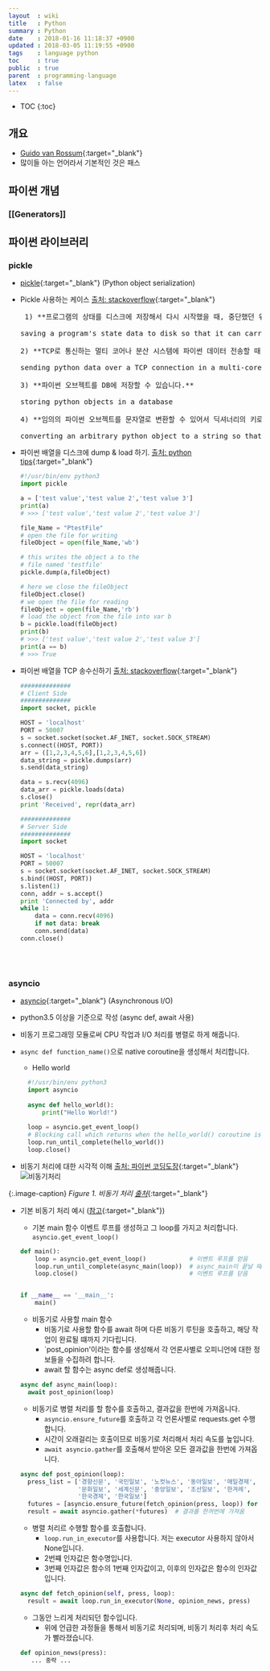 ```yaml
---
layout  : wiki
title   : Python
summary : Python
date    : 2018-01-16 11:18:37 +0900
updated : 2018-03-05 11:19:55 +0900
tags    : language python
toc     : true
public  : true
parent  : programming-language
latex   : false
---
```

* TOC
{:toc}

## 개요
* [Guido van Rossum](https://gvanrossum.github.io/){:target="_blank"}
* 많이들 아는 언어라서 기본적인 것은 패스

## 파이썬 개념
### [[Generators]]

## 파이썬 라이브러리

### pickle

* [pickle](https://docs.python.org/3/library/pickle.html){:target="_blank"} (Python object serialization)
* Pickle 사용하는 케이스 [출처: stackoverflow](https://stackoverflow.com/a/3439921/8163714){:target="_blank"}

  <pre> 1) **프로그램의 상태를 디스크에 저장해서 다시 시작했을 때, 중단했던 위치에서 다시 실행할 수 있습니다.** <br />
  saving a program's state data to disk so that it can carry on where it left off when restarted (persistence)
  
  2) **TCP로 통신하는 멀티 코어나 분산 시스템에 파이썬 데이터 전송할 때 사용할 수 있습니다.** <br />
  sending python data over a TCP connection in a multi-core or distributed system (marshalling)
  
  3) **파이썬 오브젝트를 DB에 저장할 수 있습니다.** <br />
  storing python objects in a database
  
  4) **임의의 파이썬 오브젝트를 문자열로 변환할 수 있어서 딕셔너리의 키로 사용할 수 있습니다.** <br />
  converting an arbitrary python object to a string so that it can be used as a dictionary key (e.g. for caching & memoization).
  </pre>

* 파이썬 배열을 디스크에 dump & load 하기. [출처: python tips](https://pythontips.com/2013/08/02/what-is-pickle-in-python/){:target="_blank"}

  ```python
  #!/usr/bin/env python3
  import pickle
  
  a = ['test value','test value 2','test value 3']
  print(a)
  # >>> ['test value','test value 2','test value 3']
  
  file_Name = "PtestFile"
  # open the file for writing
  fileObject = open(file_Name,'wb')
  
  # this writes the object a to the
  # file named 'testfile'
  pickle.dump(a,fileObject)
  
  # here we close the fileObject
  fileObject.close()
  # we open the file for reading
  fileObject = open(file_Name,'rb')
  # load the object from the file into var b
  b = pickle.load(fileObject)
  print(b)
  # >>> ['test value','test value 2','test value 3']
  print(a == b)
  # >>> True
  ```

* 파이썬 배열을 TCP 송수신하기 [출처: stackoverflow](https://stackoverflow.com/a/24424025/8163714){:target="_blank"}

  ```python
  ##############
  # Client Side
  ##############
  import socket, pickle
  
  HOST = 'localhost'
  PORT = 50007
  s = socket.socket(socket.AF_INET, socket.SOCK_STREAM)
  s.connect((HOST, PORT))
  arr = ([1,2,3,4,5,6],[1,2,3,4,5,6])
  data_string = pickle.dumps(arr)
  s.send(data_string)
  
  data = s.recv(4096)
  data_arr = pickle.loads(data)
  s.close()
  print 'Received', repr(data_arr)
  ```
  
  ```python
  ##############
  # Server Side
  ##############
  import socket
  
  HOST = 'localhost'
  PORT = 50007
  s = socket.socket(socket.AF_INET, socket.SOCK_STREAM)
  s.bind((HOST, PORT))
  s.listen(1)
  conn, addr = s.accept()
  print 'Connected by', addr
  while 1:
      data = conn.recv(4096)
      if not data: break
      conn.send(data)
  conn.close()
  ```
<br />  <br />  

### asyncio
* [asyncio](https://docs.python.org/3/library/asyncio.html){:target="_blank"} (Asynchronous I/O)
* python3.5 이상을 기준으로 작성 (async def, await 사용)
* 비동기 프로그래밍 모듈로써 CPU 작업과 I/O 처리를 병렬로 하게 해줍니다.
* `async def function_name()`으로 native coroutine을 생성해서 처리합니다.
  * Hello world
  
  ```python
	#!/usr/bin/env python3
	import asyncio
	
	async def hello_world():
	    print("Hello World!")
	
	loop = asyncio.get_event_loop()
	# Blocking call which returns when the hello_world() coroutine is done
	loop.run_until_complete(hello_world())
	loop.close()
  ```

* 비동기 처리에 대한 시각적 이해 [출처: 파이썬 코딩도장](https://dojang.io/mod/page/view.php?id=1167){:target="_blank"}
![비동기처리](https://dojang.io/pluginfile.php/5583/mod_page/content/2/048002.png?style=centerimg)

{:.image-caption}
*Figure 1. 비동기 처리 [출처](https://dojang.io/pluginfile.php/5583/mod_page/content/2/048002.png)*{:target="_blank"}

* 기본 비동기 처리 예시 ([참고](http://cheat.readthedocs.io/en/latest/python/asyncio.html){:target="_blank"})
  * 기본 main 함수
  이벤트 루프를 생성하고 그 loop를 가지고 처리합니다. `asyncio.get_event_loop()`
  
  ```python
  def main():
      loop = asyncio.get_event_loop()            # 이벤트 루프를 얻음
      loop.run_until_complete(async_main(loop))  # async_main이 끝날 때까지 기다림
      loop.close()                               # 이벤트 루프를 닫음
  
  
  if __name__ == '__main__':
      main()
  ```
  
  * 비동기로 사용할 main 함수
    * 비동기로 사용할 함수를 await 하며 다른 비동기 루틴을 호출하고, 해당 작업이 완료될 떄까지 기다립니다.
	* `post_opinion'이라는 함수를 생성해서 각 언론사별로 오피니언에 대한 정보들을 수집하려 합니다.
	* await 할 함수는 async def로 생성해줍니다.
  
  ```python
  async def async_main(loop):
    await post_opinion(loop)
  ```
  
  * 비동기로 병렬 처리를 할 함수를 호출하고, 결과값을 한번에 가져옵니다.
    * `asyncio.ensure_future`를 호출하고 각 언론사별로 requests.get 수행합니다.
	* 시간이 오래걸리는 호출이므로 비동기로 처리해서 처리 속도를 높입니다.
	* `await asyncio.gather`를 호출해서 받아온 모든 결과값을 한번에 가져옵니다.

  ```python
  async def post_opinion(loop):
    press_list = ['경향신문', '국민일보', '노컷뉴스', '동아일보', '매일경제',
                  '문화일보', '세계신문', '중앙일보', '조선일보', '한겨례',
                  '한국경제', '한국일보']
    futures = [asyncio.ensure_future(fetch_opinion(press, loop)) for press in press_list]
    result = await asyncio.gather(*futures)  # 결과를 한꺼번에 가져옴
  ```
  
  * 병렬 처리르 수행할 함수를 호출합니다.
    * `loop.run_in_executor`를 사용합니다. 저는 executor 사용하지 않아서 None입니다.
	* 2번쨰 인자값은 함수명입니다.
	* 3번째 인자값은 함수의 1번째 인자값이고, 이후의 인자값은 함수의 인자값입니다.

  ```python
  async def fetch_opinion(self, press, loop):
    result = await loop.run_in_executor(None, opinion_news, press)
  ```
  
  * 그동안 느리게 처리되던 함수입니다.
	* 위에 언급한 과정들을 통해서 비동기로 처리되며, 비동기 처리후 처리 속도가 빨라졌습니다.

  ```python
  def opinion_news(press):
     ... 중략 ... 
  ```

